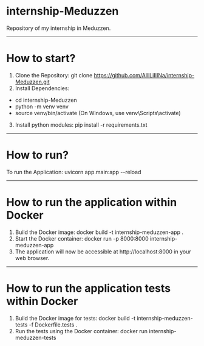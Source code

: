 # internship-Meduzzen
Repository of my internship in Meduzzen.

---
<h1> How to start? </h1>

1. Clone the Repository:
git clone https://github.com/AlllLiIIINa/internship-Meduzzen.git
2. Install Dependencies:
- cd internship-Meduzzen 
- python -m venv venv
- source venv/bin/activate  (On Windows, use venv\Scripts\activate)

3. Install python modules:
pip install -r requirements.txt

---
<h1> How to run? </h1>
To run the Application:
uvicorn app.main:app --reload

---
<h1> How to run the application within  Docker </h1>

1. Build the Docker image:
docker build -t internship-meduzzen-app .
2. Start the Docker container:
docker run -p 8000:8000 internship-meduzzen-app
3. The application will now be accessible at http://localhost:8000 in your web browser.

---
<h1> How to run the application tests within Docker </h1>

1. Build the Docker image for tests:
docker build -t internship-meduzzen-tests -f Dockerfile.tests .
2. Run the tests using the Docker container:
docker run internship-meduzzen-tests